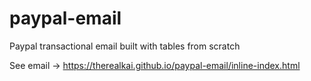 # paypal-email
Paypal transactional email built with tables from scratch

See email -> https://therealkai.github.io/paypal-email/inline-index.html
